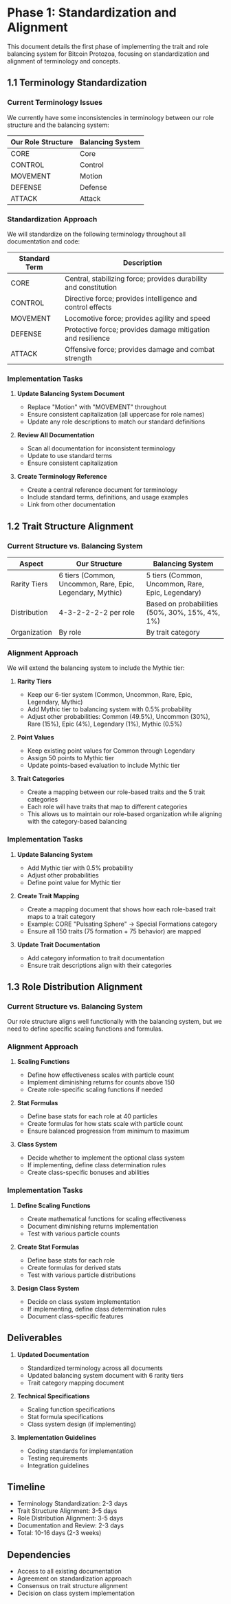 # Phase 1: Standardization and Alignment

This document details the first phase of implementing the trait and role balancing system for Bitcoin Protozoa, focusing on standardization and alignment of terminology and concepts.

## 1.1 Terminology Standardization

### Current Terminology Issues

We currently have some inconsistencies in terminology between our role structure and the balancing system:

| Our Role Structure | Balancing System |
|--------------------|------------------|
| CORE               | Core             |
| CONTROL            | Control          |
| MOVEMENT           | Motion           |
| DEFENSE            | Defense          |
| ATTACK             | Attack           |

### Standardization Approach

We will standardize on the following terminology throughout all documentation and code:

| Standard Term | Description |
|---------------|-------------|
| CORE          | Central, stabilizing force; provides durability and constitution |
| CONTROL       | Directive force; provides intelligence and control effects |
| MOVEMENT      | Locomotive force; provides agility and speed |
| DEFENSE       | Protective force; provides damage mitigation and resilience |
| ATTACK        | Offensive force; provides damage and combat strength |

### Implementation Tasks

1. **Update Balancing System Document**
   - Replace "Motion" with "MOVEMENT" throughout
   - Ensure consistent capitalization (all uppercase for role names)
   - Update any role descriptions to match our standard definitions

2. **Review All Documentation**
   - Scan all documentation for inconsistent terminology
   - Update to use standard terms
   - Ensure consistent capitalization

3. **Create Terminology Reference**
   - Create a central reference document for terminology
   - Include standard terms, definitions, and usage examples
   - Link from other documentation

## 1.2 Trait Structure Alignment

### Current Structure vs. Balancing System

| Aspect | Our Structure | Balancing System |
|--------|---------------|------------------|
| Rarity Tiers | 6 tiers (Common, Uncommon, Rare, Epic, Legendary, Mythic) | 5 tiers (Common, Uncommon, Rare, Epic, Legendary) |
| Distribution | 4-3-2-2-2-2 per role | Based on probabilities (50%, 30%, 15%, 4%, 1%) |
| Organization | By role | By trait category |

### Alignment Approach

We will extend the balancing system to include the Mythic tier:

1. **Rarity Tiers**
   - Keep our 6-tier system (Common, Uncommon, Rare, Epic, Legendary, Mythic)
   - Add Mythic tier to balancing system with 0.5% probability
   - Adjust other probabilities: Common (49.5%), Uncommon (30%), Rare (15%), Epic (4%), Legendary (1%), Mythic (0.5%)

2. **Point Values**
   - Keep existing point values for Common through Legendary
   - Assign 50 points to Mythic tier
   - Update points-based evaluation to include Mythic tier

3. **Trait Categories**
   - Create a mapping between our role-based traits and the 5 trait categories
   - Each role will have traits that map to different categories
   - This allows us to maintain our role-based organization while aligning with the category-based balancing

### Implementation Tasks

1. **Update Balancing System**
   - Add Mythic tier with 0.5% probability
   - Adjust other probabilities
   - Define point value for Mythic tier

2. **Create Trait Mapping**
   - Create a mapping document that shows how each role-based trait maps to a trait category
   - Example: CORE "Pulsating Sphere" → Special Formations category
   - Ensure all 150 traits (75 formation + 75 behavior) are mapped

3. **Update Trait Documentation**
   - Add category information to trait documentation
   - Ensure trait descriptions align with their categories

## 1.3 Role Distribution Alignment

### Current Structure vs. Balancing System

Our role structure aligns well functionally with the balancing system, but we need to define specific scaling functions and formulas.

### Alignment Approach

1. **Scaling Functions**
   - Define how effectiveness scales with particle count
   - Implement diminishing returns for counts above 150
   - Create role-specific scaling functions if needed

2. **Stat Formulas**
   - Define base stats for each role at 40 particles
   - Create formulas for how stats scale with particle count
   - Ensure balanced progression from minimum to maximum

3. **Class System**
   - Decide whether to implement the optional class system
   - If implementing, define class determination rules
   - Create class-specific bonuses and abilities

### Implementation Tasks

1. **Define Scaling Functions**
   - Create mathematical functions for scaling effectiveness
   - Document diminishing returns implementation
   - Test with various particle counts

2. **Create Stat Formulas**
   - Define base stats for each role
   - Create formulas for derived stats
   - Test with various particle distributions

3. **Design Class System**
   - Decide on class system implementation
   - If implementing, define class determination rules
   - Document class-specific features

## Deliverables

1. **Updated Documentation**
   - Standardized terminology across all documents
   - Updated balancing system document with 6 rarity tiers
   - Trait category mapping document

2. **Technical Specifications**
   - Scaling function specifications
   - Stat formula specifications
   - Class system design (if implementing)

3. **Implementation Guidelines**
   - Coding standards for implementation
   - Testing requirements
   - Integration guidelines

## Timeline

- Terminology Standardization: 2-3 days
- Trait Structure Alignment: 3-5 days
- Role Distribution Alignment: 3-5 days
- Documentation and Review: 2-3 days
- Total: 10-16 days (2-3 weeks)

## Dependencies

- Access to all existing documentation
- Agreement on standardization approach
- Consensus on trait structure alignment
- Decision on class system implementation

